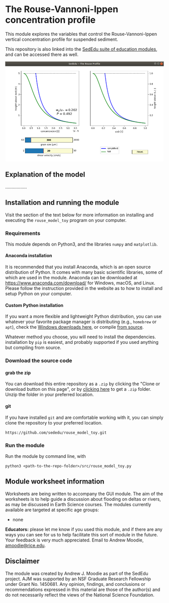 # The Rouse-Vannoni-Ippen concentration profile 

This module explores the variables that control the Rouse-Vannoni-Ippen vertical concentration profile for suspended sediment.

This repository is also linked into the [SedEdu suite of education modules](https://github.com/sededu/sededu), and can be accessed there as well.

<img src="https://github.com/sededu/rouse_model_toy/blob/master/private/demo.png" alt="demo_gif" width="600" align="center">


## Explanation of the model

.................

## Installation and running the module

Visit the section of the text below for more information on installing and executing the `rouse_model_toy` program on your computer. 


### Requirements
This module depends on Python3, and the libraries `numpy` and `matplotlib`. 

#### Anaconda installation
It is recommended that you install Anaconda, which is an open source distribution of Python. It comes with many basic scientific libraries, some of which are used in the module. Anaconda can be downloaded at https://www.anaconda.com/download/ for Windows, macOS, and Linux. Please follow the instruction provided in the website as to how to install and setup Python on your computer.

#### Custom Python installation
If you want a more flexible and lightweight Python distribution, you can use whatever your favorite package manager is distributing (e.g., `homebrew` or `apt`), check the [Windows downloads here](https://www.python.org/downloads/windows/), or compile [from source](https://www.python.org/downloads/source/).

Whatever method you choose, you will need to install the dependencies. installation by `pip` is easiest, and probably supported if you used anything but compiling from source.


### Download the source code

#### grab the zip
You can download this entire repository as a `.zip` by clicking the "Clone or download button on this page", or by [clicking here](https://github.com/sededu/rouse_model_toy/archive/master.zip) to get a `.zip` folder. Unzip the folder in your preferred location.

#### git 
If you have installed `git` and are comfortable working with it, you can simply clone the repository to your preferred location.

```
https://github.com/sededu/rouse_model_toy.git
```


### Run the module
Run the module by command line, with
```
python3 <path-to-the-repo-folder>/src/rouse_model_toy.py
```



## Module worksheet information

Worksheets are being written to accompany the GUI module. The aim of the worksheets is to help guide a discussion about flooding on deltas or rivers, as may be discussed in Earth Science courses. The modules currently available are targeted at specific age groups:

* none

**Educators:** please let me know if you used this module, and if there are any ways you can see for us to help facilitate this sort of module in the future. Your feedback is very much appreciated. Email to Andrew Moodie, amoodie@rice.edu.



## Disclaimer

The module was created by Andrew J. Moodie as part of the SedEdu project.
AJM was supported by an NSF Graduate Research Fellowship under Grant No. 1450681.
Any opinion, findings, and conclusions or recommendations expressed in this material are those of the author(s) and do not necessarily reflect the views of the National Science Foundation.

